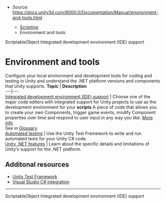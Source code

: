 * Source: https://docs.unity3d.com/6000.0/Documentation/Manual/environment-and-tools.html

  * [Scripting](https://docs.unity3d.com/6000.0/Documentation/Manual/scripting.html)
  * Environment and tools


[](https://docs.unity3d.com/6000.0/Documentation/Manual/class-ScriptableObject.html)
ScriptableObject
[](https://docs.unity3d.com/6000.0/Documentation/Manual/scripting-ide-support.html)
Integrated development environment (IDE) support
# Environment and tools
Configure your local environment and development tools for coding and testing in Unity and understand the .NET platform versions and components that Unity supports.
**Topic** | **Description**  
---|---  
[Integrated development environment (IDE) support](https://docs.unity3d.com/6000.0/Documentation/Manual/scripting-ide-support.html) | Choose one of the major code editors with integrated support for Unity projects to use as the development environment for your **scripts** A piece of code that allows you to create your own Components, trigger game events, modify Component properties over time and respond to user input in any way you like. [More info](https://docs.unity3d.com/6000.0/Documentation/Manual/creating-scripts.html)  
See in [Glossary](https://docs.unity3d.com/6000.0/Documentation/Manual/Glossary.html#Scripts).  
[Automated testing](https://docs.unity3d.com/6000.0/Documentation/Manual/testing-editortestsrunner.html) | Use the Unity Test Framework to write and run automated tests for your Unity C# code.  
[Unity .NET features](https://docs.unity3d.com/6000.0/Documentation/Manual/overview-of-dot-net-in-unity.html) | Learn about the specific details and limitations of Unity’s support for the .NET platform.  
## Additonal resources
  * [Unity Test Framework](https://docs.unity3d.com/Packages/com.unity.test-framework@latest/)
  * [Visual Studio C# integration](https://docs.unity3d.com/6000.0/Documentation/Manual/VisualStudioIntegration.html)


* * *
[](https://docs.unity3d.com/6000.0/Documentation/Manual/class-ScriptableObject.html)
ScriptableObject
[](https://docs.unity3d.com/6000.0/Documentation/Manual/scripting-ide-support.html)
Integrated development environment (IDE) support
